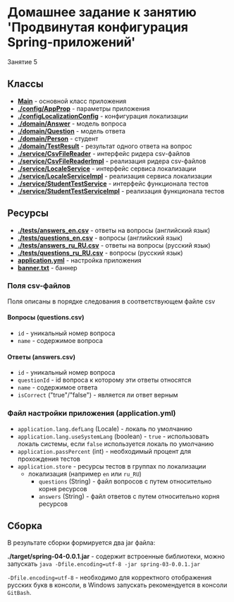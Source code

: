 # Домашнее задание к занятию 'Продвинутая конфигурация Spring-приложений'

Занятие 5

## Классы

* **[Main](src/main/java/ru/otus/spring/homework/Main.java)** - основной класс приложения
* **[./config/AppProp](src/main/java/ru/otus/spring/homework/config/AppProp.java)** - параметры приложения
* **[./configLocalizationConfig](src/main/java/ru/otus/spring/homework/config/LocalizationConfig.java)** - конфигурация локализации
* **[./domain/Answer](src/main/java/ru/otus/spring/homework/domain/Answer.java)** - модель вопроса
* **[./domain/Question](src/main/java/ru/otus/spring/homework/domain/Question.java)** - модель ответа
* **[./domain/Person](src/main/java/ru/otus/spring/homework/domain/Person.java)** - студент
* **[./domain/TestResult](src/main/java/ru/otus/spring/homework/domain/TestResult.java)** - результат одного ответа на вопрос  
* **[./service/CsvFileReader](src/main/java/ru/otus/spring/homework/service/CsvFileReader.java)** - интерфейс ридера csv-файлов
* **[./service/CsvFileReaderImpl](src/main/java/ru/otus/spring/homework/service/CsvFileReaderImpl.java)** - реализация ридера csv-файлов
* **[./service/LocaleService](src/main/java/ru/otus/spring/homework/service/LocaleService.java)** - интерфейс сервиса локализации 
* **[./service/LocaleServiceImpl](src/main/java/ru/otus/spring/homework/service/LocaleServiceImpl.java)** - реализация сервиса локализации
* **[./service/StudentTestService](src/main/java/ru/otus/spring/homework/service/StudentTestService.java)** - интерфейс функционала тестов
* **[./service/StudentTestServiceImpl](src/main/java/ru/otus/spring/homework/service/StudentTestServiceImpl.java)** - реализация функционала тестов

## Ресурсы

* **[./tests/answers_en.csv](src/main/resources/tests/answers_en.csv)** - ответы на вопросы (английский язык)
* **[./tests/questions_en.csv](src/main/resources/tests/questions_en.csv)** - вопросы (английский язык)
* **[./tests/answers_ru_RU.csv](src/main/resources/tests/answers_ru_RU.csv)** - ответы на вопросы (русский язык)
* **[./tests/questions_ru_RU.csv](src/main/resources/tests/questions_ru_RU.csv)** - вопросы (русский язык)
* **[application.yml](src/main/resources/application.yml)** - настройка приложения
* **[banner.txt](src/main/resources/banner.txt)** - баннер 

### Поля csv-файлов

Поля описаны в порядке следования в соответствующем файле csv

#### Вопросы (questions.csv)

* `id` - уникальный номер вопроса
* `name` - содержимое вопроса

#### Ответы (answers.csv)

* `id` - уникальный номер вопроса
* `questionId` - id вопроса к которому эти ответы относятся
* `name` - содержимое ответа
* `isCorrect` ("true"/"false") - является ли ответ верным

### Файл настройки приложения (application.yml)

* `application.lang.defLang` (Locale) - локаль по умолчанию
* `application.lang.useSystemLang` (boolean) - `true` - использовать локаль системы, если `false` используется локаль по умолчанию
* `application.passPercent` (int) - необходимый процент для прохождения тестов
* `application.store` - ресурсы тестов в группах по локализации
  * локализация (например `en` или `ru_RU`)
    * `questions` (String) - файл вопросов с путем относительно корня ресурсов
    * `answers` (String) - файл ответов с путем относительно корня ресурсов

## Сборка

В результате сборки формируется два jar файла:

**./target/spring-04-0.0.1.jar** - содержит встроенные библиотеки, можно запускать
  `java -Dfile.encoding=utf-8 -jar spring-03-0.0.1.jar` 

`-Dfile.encoding=utf-8` - необходимо для корректного отображения русских букв в консоли, в Windows запускать рекомендуется в консоли `GitBash`. 
  
